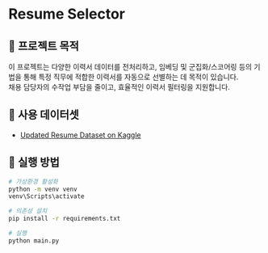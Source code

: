 # Resume Selector

## 📌 프로젝트 목적
이 프로젝트는 다양한 이력서 데이터를 전처리하고, 임베딩 및 군집화/스코어링 등의 기법을 통해 특정 직무에 적합한 이력서를 자동으로 선별하는 데 목적이 있습니다.  
채용 담당자의 수작업 부담을 줄이고, 효율적인 이력서 필터링을 지원합니다.

## 📂 사용 데이터셋
- [Updated Resume Dataset on Kaggle](https://www.kaggle.com/datasets/arihantjain/updated-resume-dataset)


## 🔧 실행 방법
```bash
# 가상환경 활성화
python -m venv venv
venv\Scripts\activate

# 의존성 설치
pip install -r requirements.txt

# 실행
python main.py